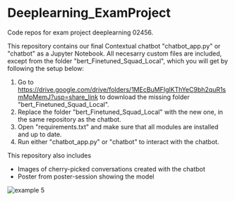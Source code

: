 # Deeplearning_ExamProject
Code repos for exam project deeplearning 02456.

This repository contains our final Contextual chatbot "chatbot_app.py" or "chatbot" as a Jupyter Notebook. All necesarry custom files are included, except from the folder "bert_Finetuned_Squad_Local", which you will get by following the setup below:

1. Go to https://drive.google.com/drive/folders/1MEcBuMFIglKThYeC9bh2quR1smMpMemJ?usp=share_link to download the missing folder "bert_Finetuned_Squad_Local".
2. Replace the folder "bert_Finetuned_Squad_Local" with the new one, in the same repository as the chatbot.
3. Open "requirements.txt" and make sure that all modules are installed and up to date.
4. Run either "chatbot_app.py" or "chatbot" to interact with the chatbot.

This repository also includes 
- Images of cherry-picked conversations created with the chatbot
- Poster from poster-session showing the model

![example 5](https://user-images.githubusercontent.com/52610662/210592070-6eb2e6a5-78bf-4221-ba6c-265f6b2f717b.png)
